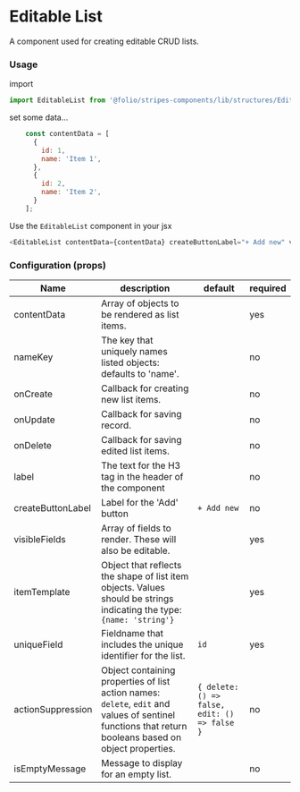 # Editable List
A component used for creating editable CRUD lists.

### Usage

import
```js
import EditableList from '@folio/stripes-components/lib/structures/EditableList';
```

set some data...
```js
    const contentData = [
      {
        id: 1,
        name: 'Item 1',
      },
      {
        id: 2,
        name: 'Item 2',
      }
    ];
```


Use the `EditableList` component in your jsx
```js
<EditableList contentData={contentData} createButtonLabel="+ Add new" visibleFields={['name']} itemTemplate={{ id: 'number', name: 'string' }} onUpdate={this.handleUpdate} onDelete={this.handleDelete} onCreate={this.handleCreate} />
```

### Configuration (props)
Name | description | default | required
--- | --- | --- | ---
contentData | Array of objects to be rendered as list items. | | yes
nameKey | The key that uniquely names listed objects: defaults to 'name'. | | no
onCreate | Callback for creating new list items. | | no
onUpdate | Callback for saving record.  | | no
onDelete | Callback for saving edited list items. | | no
label | The text for the H3 tag in the header of the component | | no
createButtonLabel | Label for the 'Add' button | `+ Add new` | no
visibleFields | Array of fields to render. These will also be editable. | | yes
itemTemplate | Object that reflects the shape of list item objects. Values should be strings indicating the type: `{name: 'string'}` | | yes
uniqueField | Fieldname that includes the unique identifier for the list. | `id` | yes
actionSuppression | Object containing properties of list action names: `delete`, `edit` and values of sentinel functions that return booleans based on object properties. | `{ delete: () => false, edit: () => false }` | no
isEmptyMessage | Message to display for an empty list. | | no

